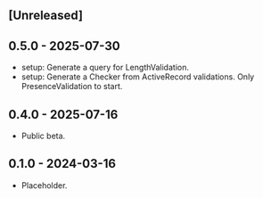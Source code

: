 ## [Unreleased]

## 0.5.0 - 2025-07-30

* setup: Generate a query for LengthValidation.
* setup: Generate a Checker from ActiveRecord validations.
  Only PresenceValidation to start.

## 0.4.0 - 2025-07-16

* Public beta.

## 0.1.0 - 2024-03-16

* Placeholder.
